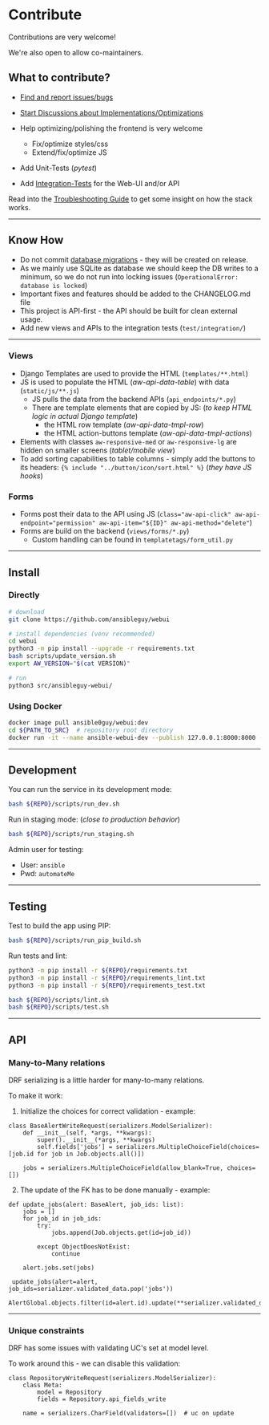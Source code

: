 # Contribute

Contributions are very welcome!

We're also open to allow co-maintainers.

## What to contribute?

* [Find and report issues/bugs](https://github.com/ansibleguy/webui/issues/new)
* [Start Discussions about Implementations/Optimizations](https://github.com/ansibleguy/webui/discussions/new/choose)
* Help optimizing/polishing the frontend is very welcome
  * Fix/optimize styles/css
  * Extend/fix/optimize JS

* Add Unit-Tests (*pytest*)
* Add [Integration-Tests](https://github.com/ansibleguy/webui/tree/latest/test/integration) for the Web-UI and/or API

Read into the [Troubleshooting Guide](https://webui.ansibleguy.net/usage/troubleshooting.html) to get some insight on how the stack works.

----

## Know How

* Do not commit [database migrations](https://docs.djangoproject.com/en/5.0/topics/migrations/#module-django.db.migrations) - they will be created on release.
* As we mainly use SQLite as database we should keep the DB writes to a minimum, so we do not run into locking issues (`OperationalError: database is locked`)
* Important fixes and features should be added to the CHANGELOG.md file
* This project is API-first - the API should be built for clean external usage.
* Add new views and APIs to the integration tests (`test/integration/`)

----

### Views

* Django Templates are used to provide the HTML (`templates/**.html`)
* JS is used to populate the HTML (_aw-api-data-table_) with data (`static/js/**.js`)
  * JS pulls the data from the backend APIs (`api_endpoints/*.py`)
  * There are template elements that are copied by JS: (_to keep HTML logic in actual Django template_)
    * the HTML row template (_aw-api-data-tmpl-row_)
    * the HTML action-buttons template (_aw-api-data-tmpl-actions_)
* Elements with classes `aw-responsive-med` or `aw-responsive-lg` are hidden on smaller screens (_tablet/mobile view_)
* To add sorting capabilities to table columns - simply add the buttons to its headers: `{% include "../button/icon/sort.html" %}` (*they have JS hooks*)

### Forms

* Forms post their data to the API using JS (`class="aw-api-click" aw-api-endpoint="permission" aw-api-item="${ID}" aw-api-method="delete"`)
* Forms are build on the backend (`views/forms/*.py`)
  * Custom handling can be found in `templatetags/form_util.py`

----

## Install

### Directly

```bash
# download
git clone https://github.com/ansibleguy/webui

# install dependencies (venv recommended)
cd webui
python3 -m pip install --upgrade -r requirements.txt
bash scripts/update_version.sh
export AW_VERSION="$(cat VERSION)"

# run
python3 src/ansibleguy-webui/
```

### Using Docker

```bash
docker image pull ansible0guy/webui:dev
cd ${PATH_TO_SRC}  # repository root directory
docker run -it --name ansible-webui-dev --publish 127.0.0.1:8000:8000 --volume /tmp/awtest:/data --volume $(pwd):/aw ansible0guy/webui:dev
```

----

## Development

You can run the service in its development mode:

```bash
bash ${REPO}/scripts/run_dev.sh
```

Run in staging mode: (*close to production behavior*)

```bash
bash ${REPO}/scripts/run_staging.sh
```

Admin user for testing:

* User: `ansible`
* Pwd: `automateMe`

----

## Testing

Test to build the app using PIP:
```bash
bash ${REPO}/scripts/run_pip_build.sh
```

Run tests and lint:

```bash
python3 -m pip install -r ${REPO}/requirements.txt
python3 -m pip install -r ${REPO}/requirements_lint.txt
python3 -m pip install -r ${REPO}/requirements_test.txt

bash ${REPO}/scripts/lint.sh
bash ${REPO}/scripts/test.sh
```

----

## API

### Many-to-Many relations

DRF serializing is a little harder for many-to-many relations.

To make it work:

1. Initialize the choices for correct validation - example:

  ```python3
  class BaseAlertWriteRequest(serializers.ModelSerializer):
      def __init__(self, *args, **kwargs):
          super().__init__(*args, **kwargs)
          self.fields['jobs'] = serializers.MultipleChoiceField(choices=[job.id for job in Job.objects.all()])
  
      jobs = serializers.MultipleChoiceField(allow_blank=True, choices=[])
   ```

2. The update of the FK has to be done manually - example:

  ```python3
  def update_jobs(alert: BaseAlert, job_ids: list):
      jobs = []
      for job_id in job_ids:
          try:
              jobs.append(Job.objects.get(id=job_id))
    
          except ObjectDoesNotExist:
              continue
    
      alert.jobs.set(jobs)
   
   update_jobs(alert=alert, job_ids=serializer.validated_data.pop('jobs'))
   AlertGlobal.objects.filter(id=alert.id).update(**serializer.validated_data)
   ```

----

### Unique constraints

DRF has some issues with validating UC's set at model level.

To work around this - we can disable this validation:

```python3
class RepositoryWriteRequest(serializers.ModelSerializer):
    class Meta:
        model = Repository
        fields = Repository.api_fields_write

    name = serializers.CharField(validators=[])  # uc on update
```
